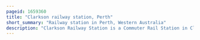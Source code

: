 ```yaml
---
pageid: 1659360
title: "Clarkson railway station, Perth"
short_summary: "Railway station in Perth, Western Australia"
description: "Clarkson Railway Station is a Commuter Rail Station in Clarkson, a Suburb of Perth, Western Australia. It is on the Joondalup Line Part of the Transperth Network. The Station is situated in the Median of the Mitchell freeway and consists of an Island Platform connected to the West by a pedestrian Footbridge. A six-stand Bus Exchange and two Car Parks are located near the Entrance."
---
```

